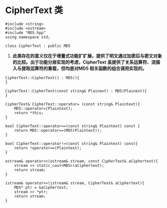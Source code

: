 # CipherText 类

```
#include <string>
#include <ostream>
#include "MD5.hpp"
using namespace std;

class CipherText : public MD5
```



1. **此类存在的意义仅在于增量式功能扩扩展，提供了明文通过加密后与密文对象的比较。出于功能分层实现的考虑，CipherText 虽提供了关系运算符、流插入与提取运算符的重载，但均是对MD5 相关函数的组合调用实现的。**

```
CipherText::CipherText() : MD5(){
}

CipherText::CipherText(const string& Plainext) : MD5(Plainext){
}

CipherText& CipherText::operator= (const string& Plaintext){
    MD5::operator=(Plaintext);
    return *this;
}
```



```
bool CipherText::operator==(const string& Plaintext) const {
    return MD5::operator==(MD5(Plaintext));
}

bool CipherText::operator!=(const string& Plaintext) const{
    return !operator==(Plaintext);
}

ostream& operator<<(ostream& stream, const CipherText& aCiphertext){
    stream << static_cast<MD5>(aCiphertext);
    return stream;
}

istream& operator>>(istream& stream, CipherText& aCiphertext){
    MD5* ptr = &aCiphertext;
    stream >> *ptr;
    return stream;
}
```

